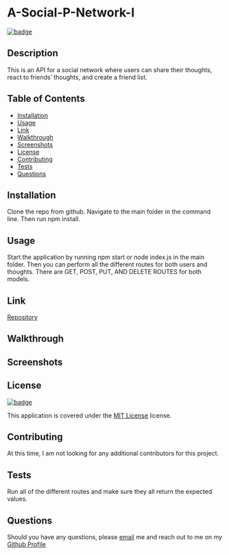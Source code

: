 # A-Social-P-Network-I

[![badge](https://img.shields.io/badge/license-MIT_License-purple)](https://choosealicense.com/licenses/mit)

## Description

This is an API for a social network where users can share their thoughts, react to friends’ thoughts, and create a friend list.

## Table of Contents

- [Installation](#installation)
- [Usage](#usage)
- [Link](#link)
- [Walkthrough](#walkthrough)
- [Screenshots](#screenshots)
- [License](#license)
- [Contributing](#contributing)
- [Tests](#tests)
- [Questions](#questions)

## Installation

Clone the repo from github. Navigate to the main folder in the command line. Then run npm install.

## Usage

Start the application by running npm start or node index.js in the main folder. Then you can perform all the different routes for both users and thoughts. There are GET, POST, PUT, AND DELETE ROUTES for both models.

## Link

[Repository](https://github.com/hvansalisbury/A-social-P-network-I)

## Walkthrough

## Screenshots

## License

[![badge](https://img.shields.io/badge/license-MIT_License-purple)](https://choosealicense.com/licenses/mit)

This application is covered under the [MIT License](https://choosealicense.com/licenses/mit) license.

## Contributing

At this time, I am not looking for any additional contributors for this project.

## Tests

Run all of the different routes and make sure they all return the expected values.

## Questions

Should you have any questions, please [email](vansal51@yahoo.com) me and reach out to me on my [Github Profile](https://github.com/hvansalisbury)
